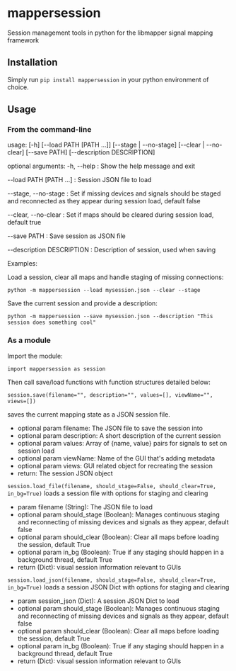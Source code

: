 # mappersession
 Session management tools in python for the libmapper signal mapping framework

## Installation

Simply run `pip install mappersession` in your python environment of choice.

## Usage

### From the command-line

usage: [-h] [--load PATH [PATH ...]] [--stage | --no-stage] [--clear | --no-clear]
                   [--save PATH] [--description DESCRIPTION]

optional arguments:
-h, --help : Show the help message and exit

--load PATH [PATH ...] : Session JSON file to load

--stage, --no-stage : Set if missing devices and signals should be staged and reconnected as they appear during session load, default false

--clear, --no-clear : Set if maps should be cleared during session load, default true

--save PATH : Save session as JSON file

--description DESCRIPTION : Description of session, used when saving

Examples:

Load a session, clear all maps and handle staging of missing connections:

`python -m mappersession --load mysession.json --clear --stage`

Save the current session and provide a description:

`python -m mappersession --save mysession.json --description "This session does something cool"`

### As a module

Import the module:

`import mappersession as session`

Then call save/load functions with function structures detailed below:

`session.save(filename="", description="", values=[], viewName="", views=[])`

saves the current mapping state as a JSON session file.    
- optional param filename: The JSON file to save the session into 
- optional param description: A short description of the current session
- optional param values: Array of {name, value} pairs for signals to set on session load
- optional param viewName: Name of the GUI that's adding metadata
- optional param views: GUI related object for recreating the session
- return: The session JSON object

`session.load_file(filename, should_stage=False, should_clear=True, in_bg=True)`
loads a session file with options for staging and clearing
- param filename (String): The JSON file to load
- optional param should_stage (Boolean): Manages continuous staging and reconnecting of missing devices and signals as they appear, default false
- optional param should_clear (Boolean): Clear all maps before loading the session, default True
- optional param in_bg (Boolean): True if any staging should happen in a background thread, default True 
- return (Dict): visual session information relevant to GUIs

`session.load_json(filename, should_stage=False, should_clear=True, in_bg=True)`
loads a session JSON Dict with options for staging and clearing
- param session_json (Dict): A session JSON Dict to load
- optional param should_stage (Boolean): Manages continuous staging and reconnecting of missing devices and signals as they appear, default false
- optional param should_clear (Boolean): Clear all maps before loading the session, default True
- optional param in_bg (Boolean): True if any staging should happen in a background thread, default True 
- return (Dict): visual session information relevant to GUIs